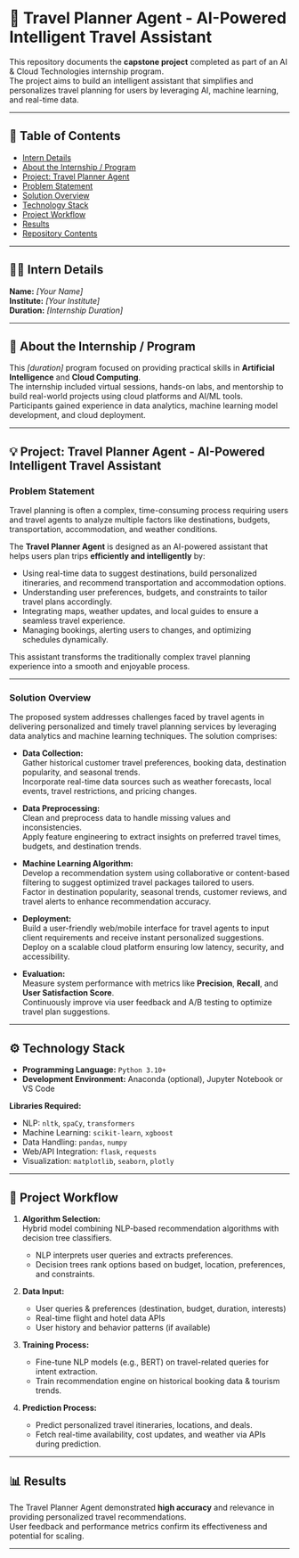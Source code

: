 # 🚀 Travel Planner Agent - AI-Powered Intelligent Travel Assistant

This repository documents the **capstone project** completed as part of an AI & Cloud Technologies internship program.  
The project aims to build an intelligent assistant that simplifies and personalizes travel planning for users by leveraging AI, machine learning, and real-time data.

---

## 📝 Table of Contents

- [Intern Details](#-intern-details)  
- [About the Internship / Program](#-about-the-internship--program)  
- [Project: Travel Planner Agent](#-project-travel-planner-agent)  
- [Problem Statement](#-problem-statement)  
- [Solution Overview](#-solution-overview)  
- [Technology Stack](#-technology-stack)  
- [Project Workflow](#-project-workflow)  
- [Results](#-results)  
- [Repository Contents](#-repository-contents)  

---

## 👨‍💻 Intern Details

**Name:** *[Your Name]*  
**Institute:** *[Your Institute]*  
**Duration:** *[Internship Duration]*  

---

## 📖 About the Internship / Program

This *[duration]* program focused on providing practical skills in **Artificial Intelligence** and **Cloud Computing**.  
The internship included virtual sessions, hands-on labs, and mentorship to build real-world projects using cloud platforms and AI/ML tools.  
Participants gained experience in data analytics, machine learning model development, and cloud deployment.

---

## 💡 Project: Travel Planner Agent - AI-Powered Intelligent Travel Assistant

### Problem Statement

Travel planning is often a complex, time-consuming process requiring users and travel agents to analyze multiple factors like destinations, budgets, transportation, accommodation, and weather conditions.  

The **Travel Planner Agent** is designed as an AI-powered assistant that helps users plan trips **efficiently and intelligently** by:  

- Using real-time data to suggest destinations, build personalized itineraries, and recommend transportation and accommodation options.  
- Understanding user preferences, budgets, and constraints to tailor travel plans accordingly.  
- Integrating maps, weather updates, and local guides to ensure a seamless travel experience.  
- Managing bookings, alerting users to changes, and optimizing schedules dynamically.  

This assistant transforms the traditionally complex travel planning experience into a smooth and enjoyable process.

---

### Solution Overview

The proposed system addresses challenges faced by travel agents in delivering personalized and timely travel planning services by leveraging data analytics and machine learning techniques. The solution comprises:

- **Data Collection:**  
  Gather historical customer travel preferences, booking data, destination popularity, and seasonal trends.  
  Incorporate real-time data sources such as weather forecasts, local events, travel restrictions, and pricing changes.

- **Data Preprocessing:**  
  Clean and preprocess data to handle missing values and inconsistencies.  
  Apply feature engineering to extract insights on preferred travel times, budgets, and destination trends.

- **Machine Learning Algorithm:**  
  Develop a recommendation system using collaborative or content-based filtering to suggest optimized travel packages tailored to users.  
  Factor in destination popularity, seasonal trends, customer reviews, and travel alerts to enhance recommendation accuracy.

- **Deployment:**  
  Build a user-friendly web/mobile interface for travel agents to input client requirements and receive instant personalized suggestions.  
  Deploy on a scalable cloud platform ensuring low latency, security, and accessibility.

- **Evaluation:**  
  Measure system performance with metrics like **Precision**, **Recall**, and **User Satisfaction Score**.  
  Continuously improve via user feedback and A/B testing to optimize travel plan suggestions.

---

## ⚙️ Technology Stack

- **Programming Language:** `Python 3.10+`  
- **Development Environment:** Anaconda (optional), Jupyter Notebook or VS Code  

**Libraries Required:**  
- NLP: `nltk`, `spaCy`, `transformers`  
- Machine Learning: `scikit-learn`, `xgboost`  
- Data Handling: `pandas`, `numpy`  
- Web/API Integration: `flask`, `requests`  
- Visualization: `matplotlib`, `seaborn`, `plotly`  

---

## 🚀 Project Workflow

1. **Algorithm Selection:**  
   Hybrid model combining NLP-based recommendation algorithms with decision tree classifiers.  
   - NLP interprets user queries and extracts preferences.  
   - Decision trees rank options based on budget, location, preferences, and constraints.

2. **Data Input:**  
   - User queries & preferences (destination, budget, duration, interests)  
   - Real-time flight and hotel data APIs  
   - User history and behavior patterns (if available)

3. **Training Process:**  
   - Fine-tune NLP models (e.g., BERT) on travel-related queries for intent extraction.  
   - Train recommendation engine on historical booking data & tourism trends.

4. **Prediction Process:**  
   - Predict personalized travel itineraries, locations, and deals.  
   - Fetch real-time availability, cost updates, and weather via APIs during prediction.

---

## 📊 Results

The Travel Planner Agent demonstrated **high accuracy** and relevance in providing personalized travel recommendations.  
User feedback and performance metrics confirm its effectiveness and potential for scaling.

---

